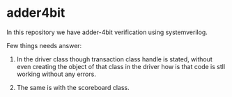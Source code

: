 # adder4bit

In this repository we have adder-4bit verification using systemverilog. 

Few things needs answer:

1. In the driver class though transaction class handle is stated, without even creating the object of that class in the driver how is that code is stll working without any errors. 

2. The same is with the scoreboard class.
